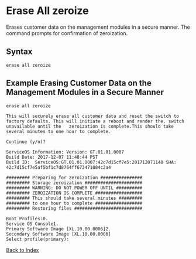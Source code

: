 # Erase All zeroize

Erases customer data on the management modules in a secure manner. The command prompts for confirmation of zeroization.

## Syntax

```text
erase all zeroize
```

## Example Erasing Customer Data on the Management Modules in a Secure Manner

```text
erase all zeroize

This will securely erase all customer data and reset the switch to factory defaults. This will initiate a reboot and render the. switch unavailable until the   zeroization is complete.This should take several minutes to one hour to complete.

Continue (y/n)?

ServiceOS Information: Version: GT.01.01.0007
Build Date: 2017-12-07 11:48:44 PST
Build ID:  ServiceOS:GT.01.01.0007:42c7d15cf7e5:201712071148 SHA: 42c7d15cf7e5af5bf1c7d8764ff673471084c2a4

######### Preparing for zeroization ################
######### Storage zeroization ######################
######### WARNING: DO NOT POWER OFF UNTIL ##########
######### ZEROIZATION IS COMPLETE ##################
######### This should take several minutes #########
######### to one hour to complete ##################
######### Restoring files ##########################

Boot Profiles:0.
Service OS Console1.
Primary Software Image [XL.10.00.0006]2.
Secondary Software Image [XL.10.00.0006]
Select profile(primary):
```

[Back to Index](../README.md)
